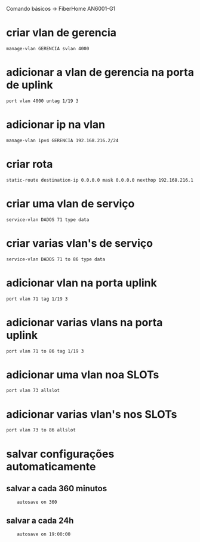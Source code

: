 Comando básicos -> FiberHome AN6001-G1

# criar vlan de gerencia
	manage-vlan GERENCIA svlan 4000

# adicionar a vlan de gerencia na porta de uplink
	port vlan 4000 untag 1/19 3

# adicionar ip na vlan
	manage-vlan ipv4 GERENCIA 192.168.216.2/24

# criar rota
	static-route destination-ip 0.0.0.0 mask 0.0.0.0 nexthop 192.168.216.1

# criar uma vlan de serviço
	service-vlan DADOS 71 type data

# criar varias vlan's de serviço
	service-vlan DADOS 71 to 86 type data

# adicionar vlan na porta uplink
	port vlan 71 tag 1/19 3

# adicionar varias vlans na porta uplink
	port vlan 71 to 86 tag 1/19 3

# adicionar uma vlan noa SLOTs
	port vlan 73 allslot

# adicionar varias vlan's nos SLOTs
	port vlan 73 to 86 allslot

# salvar configurações automaticamente
## salvar a cada 360 minutos
		autosave on 360

## salvar a cada 24h
		autosave on 19:00:00